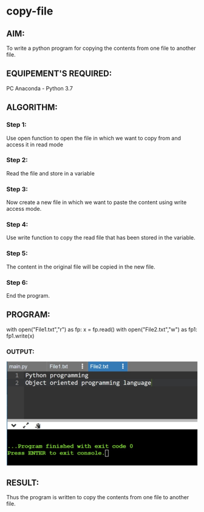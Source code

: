 # copy-file
## AIM:
To write a python program for copying the contents from one file to another file.
## EQUIPEMENT'S REQUIRED: 
PC
Anaconda - Python 3.7
## ALGORITHM: 
### Step 1:
Use open function to open the file in which we want to copy from and access it in read mode

### Step 2:
Read the file and store in a variable

### Step 3:
Now create a new file in which we want to paste the content using write access mode.

### Step 4:
Use write function to copy the read file that has been stored in the variable.

### Step 5:
The content in the original file will be copied in the new file.

### Step 6:
End the program.

## PROGRAM:
with open("File1.txt","r") as fp:
x = fp.read()
with open("File2.txt","w") as fp1:
fp1.write(x)

### OUTPUT:
![myprojet](1.png)



## RESULT:
Thus the program is written to copy the contents from one file to another file.